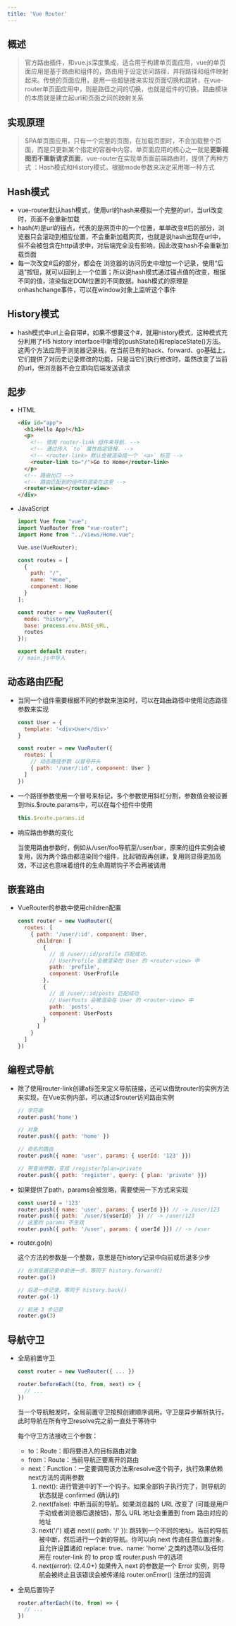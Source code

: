 ```yaml
---
title: 'Vue Router'
---
```


## 概述

> 官方路由插件，和vue.js深度集成，适合用于构建单页面应用，vue的单页面应用是基于路由和组件的，路由用于设定访问路径，并将路径和组件映射起来。传统的页面应用，是用一些超链接来实现页面切换和跳转，在vue-router单页面应用中，则是路径之间的切换，也就是组件的切换，路由模块的本质就是建立起url和页面之间的映射关系

## 实现原理

> SPA单页面应用，只有一个完整的页面，在加载页面时，不会加载整个页面，而是只更新某个指定的容器中内容，单页面应用的核心之一就是**更新视图而不重新请求页面**，vue-router在实现单页面前端路由时，提供了两种方式 ：Hash模式和History模式，根据mode参数来决定采用哪一种方式

## Hash模式

- vue-router默认hash模式，使用url的hash来模拟一个完整的url，当url改变时，页面不会重新加载
- hash(#)是url的锚点，代表的是网页中的一个位置，单单改变#后的部分，浏览器只会滚动到相应位置，不会重新加载网页，也就是说hash出现在url中，但不会被包含在http请求中，对后端完全没有影响，因此改变hash不会重新加载页面
- 每一次改变#后的部分，都会在 浏览器的访问历史中增加一个记录，使用“后退”按钮，就可以回到上一个位置；所以说hash模式通过锚点值的改变，根据不同的值，渲染指定DOM位置的不同数据。hash模式的原理是onhashchange事件，可以在window对象上监听这个事件

## History模式

- hash模式中url上会自带#，如果不想要这个#，就用history模式，这种模式充分利用了H5 history interface中新增的pushState()和replaceState()方法。这两个方法应用于浏览器记录栈，在当前已有的back、forward、go基础上，它们提供了对历史记录修改的功能，只是当它们执行修改时，虽然改变了当前的url，但浏览器不会立即向后端发送请求

## 起步

- HTML

  ```html
  <div id="app">
    <h1>Hello App!</h1>
    <p>
      <!-- 使用 router-link 组件来导航. -->
      <!-- 通过传入 `to` 属性指定链接. -->
      <!-- <router-link> 默认会被渲染成一个 `<a>` 标签 -->
      <router-link to="/">Go to Home</router-link>
    </p>
    <!-- 路由出口 -->
    <!-- 路由匹配到的组件将渲染在这里 -->
    <router-view></router-view>
  </div>
  ```

- JavaScript

  ```js
  import Vue from "vue";
  import VueRouter from "vue-router";
  import Home from "../views/Home.vue";
  
  Vue.use(VueRouter);
  
  const routes = [
    {
      path: "/",
      name: "Home",
      component: Home
    }
  ];
  
  const router = new VueRouter({
    mode: "history",
    base: process.env.BASE_URL,
    routes
  });
  
  export default router;
  // main.js中导入
  ```

## 动态路由匹配

- 当同一个组件需要根据不同的参数来渲染时，可以在路由路径中使用动态路径参数来实现

  ```js
  const User = {
    template: '<div>User</div>'
  }
  
  const router = new VueRouter({
    routes: [
      // 动态路径参数 以冒号开头
      { path: '/user/:id', component: User }
    ]
  })
  ```

- 一个路径参数使用一个冒号来标记，多个参数使用斜杠分割，参数值会被设置到this.$route.params中，可以在每个组件中使用

  ```js
  this.$route.params.id
  ```

- 响应路由参数的变化

  当使用路由参数时，例如从/user/foo导航至/user/bar，原来的组件实例会被复用，因为两个路由都渲染同个组件，比起销毁再创建，复用则显得更加高效，不过这也意味着组件的生命周期钩子不会再被调用

## 嵌套路由

- VueRouter的参数中使用children配置

  ```js
  const router = new VueRouter({
    routes: [
      { path: '/user/:id', component: User,
        children: [
          {
            // 当 /user/:id/profile 匹配成功，
            // UserProfile 会被渲染在 User 的 <router-view> 中
            path: 'profile',
            component: UserProfile
          },
          {
            // 当 /user/:id/posts 匹配成功
            // UserPosts 会被渲染在 User 的 <router-view> 中
            path: 'posts',
            component: UserPosts
          }
        ]
      }
    ]
  })
  ```

## 编程式导航

- 除了使用router-link创建a标签来定义导航链接，还可以借助router的实例方法来实现，在Vue实例内部，可以通过$router访问路由实例

  ```js
  // 字符串
  router.push('home')
  
  // 对象
  router.push({ path: 'home' })
  
  // 命名的路由
  router.push({ name: 'user', params: { userId: '123' }})
  
  // 带查询参数，变成 /register?plan=private
  router.push({ path: 'register', query: { plan: 'private' }})
  ```

- 如果提供了path，params会被忽略，需要使用一下方式来实现

  ```js
  const userId = '123'
  router.push({ name: 'user', params: { userId }}) // -> /user/123
  router.push({ path: `/user/${userId}` }) // -> /user/123
  // 这里的 params 不生效
  router.push({ path: '/user', params: { userId }}) // -> /user
  ```

- router.go(n)

  这个方法的参数是一个整数，意思是在history记录中向前或后退多少步

  ```js
  // 在浏览器记录中前进一步，等同于 history.forward()
  router.go(1)
  
  // 后退一步记录，等同于 history.back()
  router.go(-1)
  
  // 前进 3 步记录
  router.go(3)
  ```

## 导航守卫

- 全局前置守卫

  ```js
  const router = new VueRouter({ ... })
  
  router.beforeEach((to, from, next) => {
    // ...
  })
  ```

  当一个导航触发时，全局前置守卫按照创建顺序调用。守卫是异步解析执行，此时导航在所有守卫resolve完之前一直处于等待中

  每个守卫方法接收三个参数：

  - to：Route：即将要进入的目标路由对象
  - from：Route：当前导航正要离开的路由
  - next：Function：一定要调用该方法来resolve这个钩子，执行效果依赖next方法的调用参数
    1. next(): 进行管道中的下一个钩子。如果全部钩子执行完了，则导航的状态就是 confirmed (确认的)
    2. next(false): 中断当前的导航。如果浏览器的 URL 改变了 (可能是用户手动或者浏览器后退按钮)，那么 URL 地址会重置到 from 路由对应的地址
    3. next('/') 或者 next({ path: '/' }): 跳转到一个不同的地址。当前的导航被中断，然后进行一个新的导航。你可以向 next 传递任意位置对象，且允许设置诸如 replace: true、name: 'home' 之类的选项以及任何用在 router-link 的 to prop 或 router.push 中的选项
    4. next(error): (2.4.0+) 如果传入 next 的参数是一个 Error 实例，则导航会被终止且该错误会被传递给 router.onError() 注册过的回调

- 全局后置钩子

  ```js
  router.afterEach((to, from) => {
    // ...
  })
  ```

  